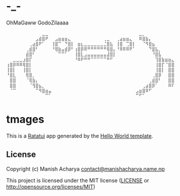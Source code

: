 # -_-

OhMaGaww GodoZilaaaa

```
⠀⠀⠀⠀⠀⠀⠀⠀⠀⠀⠀⣀⣀⠀⠀⠀⠀⠀⠀⠀⠀⠀⠀⠀⠀⠀⠀⠀⠀⠀⠀⠀⠀⠀⠀⠀⠀⠀⠀⠀⠀⣀⡀⠀⠀⠀⠀⠀⠀⠀⠀⠀
⠀⠀⠀⠀⠀⠀⠀⠀⠀⣠⣾⣿⠟⠀⠀⣠⣶⣶⣶⣄⠀⠀⠀⠀⠀⠀⠀⠀⠀⠀⢀⣀⠀⠀⢀⣴⣶⣶⣄⠀⠀⠿⣿⣷⡄⠀⠀⠀⠀⠀⠀⠀
⠀⠀⠀⠀⠀⠀⠀⢀⣴⣿⠟⠁⠀⠀⢸⣿⠉⠀⠙⣿⡇⠀⣶⣆⣀⣀⣀⣀⣀⣀⣈⣿⣧⠀⢸⣿⠀⢉⣿⡇⠀⠀⠈⠻⣿⣦⠀⠀⠀⠀⠀⠀
⠀⠀⠀⠀⠀⠀⢀⣾⣿⠃⠀⠀⠀⠀⠘⢿⣷⣤⣾⡿⠃⢰⣿⡿⠿⠛⠛⠛⠛⠛⠛⢿⣿⡄⠘⠿⠿⠿⠟⠁⠀⠀⠀⠀⠙⣿⣧⡀⠀⠀⠀⠀
⠀⠀⠀⠀⠀⠀⣾⣿⠃⠀⠀⠀⠀⠀⠀⠀⠉⠉⠁⠀⠀⢸⣿⣇⣠⣤⣤⣤⣤⣤⣤⣼⣿⡇⠀⠀⠀⠀⠀⠀⠀⠀⠀⠀⠀⠘⣿⣧⠀⠀⠀⠀
⠀⠀⣀⣀⣀⣰⣿⡏⠀⠀⠀⠀⠀⠀⠀⠀⠀⠀⠀⠀⠀⠘⠿⠟⠛⠛⠉⠉⠉⠉⠉⠛⠋⠀⠀⠀⠀⠀⠀⠀⠀⠀⠀⠀⠀⠀⢹⣿⣷⣶⣶⣄
⢰⣿⡿⠿⠿⢿⣿⡇⠀⠀⠀⠀⠀⠀⠀⠀⠀⠀⠀⠀⠀⠀⠀⠀⠀⠀⠀⠀⠀⠀⠀⠀⠀⠀⠀⠀⠀⠀⠀⠀⠀⠀⠀⠀⠀⠀⢸⣿⡏⠈⣿⣿
⢸⣿⡇⠀⠀⢸⣿⡇⠀⠀⠀⠀⠀⠀⠀⠀⠀⠀⠀⠀⠀⠀⠀⠀⠀⠀⠀⠀⠀⠀⠀⠀⠀⠀⠀⠀⠀⠀⠀⠀⠀⠀⠀⠀⠀⠀⢸⣿⡇⠀⣿⣿
⠘⣿⣇⠀⠀⠀⢿⣿⡀⠀⠀⠀⠀⠀⠀⠀⠀⠀⠀⠀⠀⠀⠀⠀⠀⠀⠀⠀⠀⠀⠀⠀⠀⠀⠀⠀⠀⠀⠀⠀⠀⠀⠀⠀⠀⢀⣿⡿⠀⠀⣿⣿
⠀⣿⣿⠀⠀⠀⠈⢿⣷⡄⠀⠀⠀⠀⠀⠀⠀⠀⠀⠀⠀⠀⠀⠀⠀⠀⠀⠀⠀⠀⠀⠀⠀⠀⠀⠀⠀⠀⠀⠀⠀⠀⠀⠀⢀⣾⣿⠃⠀⠀⣿⣿
⠀⣿⣿⠀⠀⠀⠀⠈⢻⣿⣦⡀⠀⠀⠀⠀⠀⠀⠀⠀⠀⠀⠀⠀⠀⠀⠀⠀⠀⠀⠀⠀⠀⠀⠀⠀⠀⠀⠀⠀⠀⠀⢀⣴⣿⡿⠁⠀⠀⠀⠿⠏
⠀⠈⠉⠀⠀⠀⠀⠀⠀⠉⠻⣿⣶⣤⠀⠀⠀⠀⠀⠀⠀⠀⠀⠀⠀⠀⠀⠀⠀⠀⠀⠀⠀⠀⠀⠀⠀⠀⠀⠀⣠⣶⣿⠿⠋⠀⠀⠀⠀⠀⠀⠀
⠀⠀⠀⠀⠀⠀⠀⠀⠀⠀⠀⠀⠉⠁⠀⠀⠀⠀⠀⠀⠀⠀⠀⠀⠀⠀⠀⠀⠀⠀⠀⠀⠀⠀⠀⠀⠀⠀⠀⠀⠉⠋⠁⠀⠀⠀⠀⠀⠀⠀⠀⠀

```


# tmages

This is a [Ratatui] app generated by the [Hello World template].

[Ratatui]: https://ratatui.rs
[Hello World Template]: https://github.com/ratatui/templates/tree/main/hello-world

## License

Copyright (c) Manish Acharya <contact@manishacharya.name.np>

This project is licensed under the MIT license ([LICENSE] or <http://opensource.org/licenses/MIT>)

[LICENSE]: ./LICENSE
